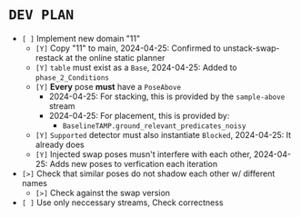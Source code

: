 # `DEV PLAN`
* `[ ]` Implement new domain "11"
    - `[Y]` Copy "11" to main, 2024-04-25: Confirmed to unstack-swap-restack at the online static planner
    - `[Y]` `table` must exist as a `Base`, 2024-04-25: Added to `phase_2_Conditions`
    - `[Y]` **Every** pose **must** have a `PoseAbove`
        * 2024-04-25: For stacking, this is provided by the `sample-above` stream
        * 2024-04-25: For placement, this is provided by:
            - `BaselineTAMP.ground_relevant_predicates_noisy`
    - `[Y]` `Supported` detector must also instantiate `Blocked`, 2024-04-25: It already does
    - `[Y]` Injected swap poses musn't interfere with each other, 2024-04-25: Adds new poses to verfication each iteration
* `[>]` Check that similar poses do not shadow each other w/ different names
    - `[>]` Check against the swap version
* `[ ]` Use only neccessary streams, Check correctness